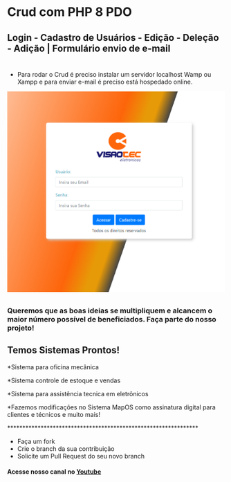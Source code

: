 


# Crud com PHP 8 PDO
## Login - Cadastro de Usuários - Edição - Deleção - Adição | Formulário envio de e-mail

#
* Para rodar o Crud é preciso instalar um servidor localhost Wamp ou Xampp e para enviar e-mail é preciso está hospedado online.

![crud](https://github.com/visaotec/Crud_PHP_8/blob/main/login.PNG)



##
### Queremos que as boas ideias se multipliquem e alcancem o maior número possível de beneficiados. Faça parte do nosso projeto! 
##
  <h2>Temos Sistemas Prontos!</h2>
  <p>*Sistema para oficina mecânica</p>
  <p>*Sistema controle de estoque e vendas</p>
  <p>*Sistema para assistência tecnica em eletrônicos</p>
  <p>*Fazemos modificações no Sistema MapOS como assinatura digital para clientes e técnicos e muito mais!</p>
  ***************************************************************
  
* Faça um fork
* Crie o branch da sua contribuição
* Solicite um Pull Request do seu novo branch
#### Acesse nosso canal no [Youtube](https://www.youtube.com/channel/UCrQgt3TC4XIX9jxLkiENBRA)
